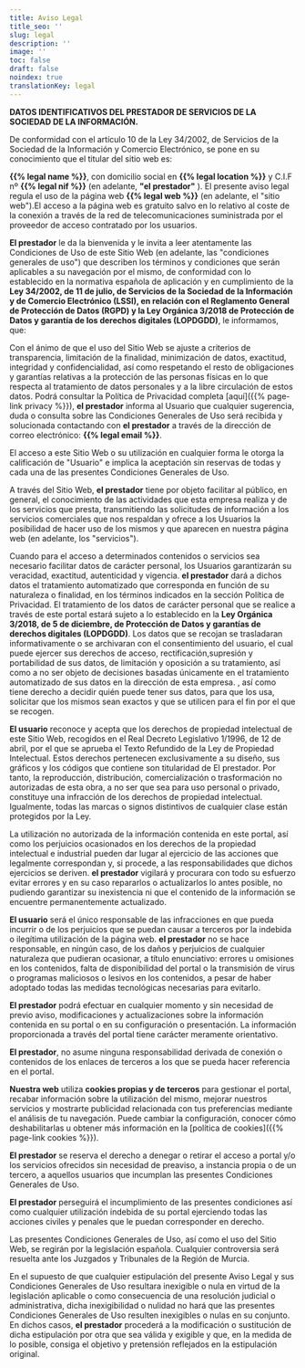```yaml
---
title: Aviso Legal
title_seo: ''
slug: legal
description: ''
image: ''
toc: false
draft: false
noindex: true
translationKey: legal
---
```


**DATOS IDENTIFICATIVOS DEL PRESTADOR DE SERVICIOS DE LA SOCIEDAD DE LA INFORMACIÓN.**

De conformidad con el artículo 10 de la Ley 34/2002, de Servicios de la Sociedad de la Información y Comercio Electrónico, se pone en su conocimiento que el titular del sitio web es:

**{{% legal name %}}**, con domicilio social en **{{% legal location %}}** y C.I.F nº **{{% legal nif %}}** (en adelante, **"el prestador"** ). El presente aviso legal regula el uso de la página web **{{% legal web %}}** (en adelante, el "sitio web").El acceso a la página web es gratuito salvo en lo relativo al coste de la conexión a través de la red de telecomunicaciones suministrada por el proveedor de acceso contratado por los usuarios.

**El prestador** le da la bienvenida y le invita a leer atentamente las Condiciones de Uso de este Sitio Web (en adelante, las "condiciones generales de uso") que describen los términos y condiciones que serán aplicables a su navegación por el mismo, de conformidad con lo establecido en la normativa española de aplicación y en cumplimiento de la **Ley 34/2002, de 11 de julio, de Servicios de la Sociedad de la Información y de Comercio Electrónico (LSSI), en relación con el Reglamento General de Protección de Datos (RGPD) y la Ley Orgánica 3/2018 de Protección de Datos y garantía de los derechos digitales (LOPDGDD)**, le informamos, que:

Con el ánimo de que el uso del Sitio Web se ajuste a criterios de transparencia, limitación de la finalidad, minimización de datos, exactitud, integridad y confidencialidad, así como respetando el resto de obligaciones y garantías relativas a la protección de las personas físicas en lo que respecta al tratamiento de datos personales y a la libre circulación de estos datos. Podrá consultar la Política de Privacidad completa [aquí]({{% page-link privacy %}}), **el prestador** informa al Usuario que cualquier sugerencia, duda o consulta sobre las Condiciones Generales de Uso será recibida y solucionada contactando con **el prestador** a través de la dirección de correo electrónico: **{{% legal email %}}**.

El acceso a este Sitio Web o su utilización en cualquier forma le otorga la calificación de "Usuario" e implica la aceptación sin reservas de todas y cada una de las presentes Condiciones Generales de Uso.

A través del Sitio Web, **el prestador** tiene por objeto facilitar al público, en general, el conocimiento de las actividades que esta empresa realiza y de los servicios que presta, transmitiendo las solicitudes de información a los servicios comerciales que nos respaldan y ofrece a los Usuarios la posibilidad de hacer uso de los mismos y que aparecen en nuestra página web (en adelante, los "servicios").

Cuando para el acceso a determinados contenidos o servicios sea necesario facilitar datos de carácter personal, los Usuarios garantizarán su veracidad, exactitud, autenticidad y vigencia. **el prestador** dará a dichos datos el tratamiento automatizado que corresponda en función de su naturaleza o finalidad, en los términos indicados en la sección Política de Privacidad. El tratamiento de los datos de carácter personal que se realice a través de este portal estará sujeto a lo establecido en la **Ley Orgánica 3/2018, de 5 de diciembre, de Protección de Datos y garantías de derechos digitales (LOPDGDD)**. Los datos que se recojan se trasladaran informativamente o se archivaran con el consentimiento del usuario, el cual puede ejercer sus derechos de acceso, rectificación,supresión y portabilidad de sus datos, de limitación y oposición a su tratamiento, así como a no ser objeto de decisiones basadas únicamente en el tratamiento automatizado de sus datos en la dirección de esta empresa. , así como tiene derecho a decidir quién puede tener sus datos, para que los usa, solicitar que los mismos sean exactos y que se utilicen para el fin por el que se recogen.

**El usuario** reconoce y acepta que los derechos de propiedad intelectual de este Sitio Web, recogidos en el Real Decreto Legislativo 1/1996, de 12 de abril, por el que se aprueba el Texto Refundido de la Ley de Propiedad Intelectual. Estos derechos pertenecen exclusivamente a su diseño, sus gráficos y los códigos que contiene son titularidad de El prestador. Por tanto, la reproducción, distribución, comercialización o trasformación no autorizadas de esta obra, a no ser que sea para uso personal o privado, constituye una infracción de los derechos de propiedad intelectual. Igualmente, todas las marcas o signos distintivos de cualquier clase están protegidos por la Ley.

La utilización no autorizada de la información contenida en este portal, así como los perjuicios ocasionados en los derechos de la propiedad intelectual e industrial pueden dar lugar al ejercicio de las acciones que legalmente correspondan y, si procede, a las responsabilidades que dichos ejercicios se deriven. **el prestador** vigilará y procurara con todo su esfuerzo evitar errores y en su caso repararlos o actualizarlos lo antes posible, no pudiendo garantizar su inexistencia ni que el contenido de la información se encuentre permanentemente actualizado.

**El usuario** será el único responsable de las infracciones en que pueda incurrir o de los perjuicios que se puedan causar a terceros por la indebida o ilegítima utilización de la página web. **el prestador** no se hace responsable, en ningún caso, de los daños y perjuicios de cualquier naturaleza que pudieran ocasionar, a título enunciativo: errores u omisiones en los contenidos, falta de disponibilidad del portal o la transmisión de virus o programas maliciosos o lesivos en los contenidos, a pesar de haber adoptado todas las medidas tecnológicas necesarias para evitarlo.

**El prestador** podrá efectuar en cualquier momento y sin necesidad de previo aviso, modificaciones y actualizaciones sobre la información contenida en su portal o en su configuración o presentación. La información proporcionada a través del portal tiene carácter meramente orientativo.

**El prestador**, no asume ninguna responsabilidad derivada de conexión o contenidos de los enlaces de terceros a los que se pueda hacer referencia en el portal.

**Nuestra web** utiliza **cookies propias y de terceros** para gestionar el portal, recabar información sobre la utilización del mismo, mejorar nuestros servicios y mostrarte publicidad relacionada con tus preferencias mediante el análisis de tu navegación. Puede cambiar la configuración, conocer cómo deshabilitarlas u obtener más información en la [política de cookies]({{% page-link cookies %}}).

**El prestador** se reserva el derecho a denegar o retirar el acceso a portal y/o los servicios ofrecidos sin necesidad de preaviso, a instancia propia o de un tercero, a aquellos usuarios que incumplan las presentes Condiciones Generales de Uso.

**El prestador** perseguirá el incumplimiento de las presentes condiciones así como cualquier utilización indebida de su portal ejerciendo todas las acciones civiles y penales que le puedan corresponder en derecho.

Las presentes Condiciones Generales de Uso, así como el uso del Sitio Web, se regirán por la legislación española. Cualquier controversia será resuelta ante los Juzgados y Tribunales de la Región de Murcia.

En el supuesto de que cualquier estipulación del presente Aviso Legal y sus Condiciones Generales de Uso resultara inexigible o nula en virtud de la legislación aplicable o como consecuencia de una resolución judicial o administrativa, dicha inexigibilidad o nulidad no hará que las presentes Condiciones Generales de Uso resulten inexigibles o nulas en su conjunto. En dichos casos, **el prestador** procederá a la modificación o sustitución de dicha estipulación por otra que sea válida y exigible y que, en la medida de lo posible, consiga el objetivo y pretensión reflejados en la estipulación original.